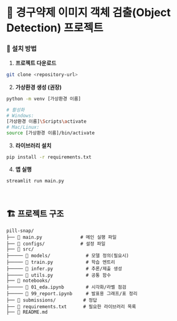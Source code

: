 # 💊 경구약제 이미지 객체 검출(Object Detection) 프로젝트


### 🔧 설치 방법

1. **프로젝트 다운로드**
```bash
git clone <repository-url>
```

2. **가상환경 생성 (권장)**
```bash
python -m venv [가상환경 이름]

# 활성화
# Windows:
[가상환경 이름]\Scripts\activate
# Mac/Linux:
source [가상환경 이름]/bin/activate
```

3. **라이브러리 설치**
```bash
pip install -r requirements.txt
```

4. **앱 실행**
```bash
streamlit run main.py
```

<br>

## 🏗️ 프로젝트 구조
```
pill-snap/
├── 📄 main.py              # 메인 실행 파일
├── 📁 configs/             # 설정 파일
├── 📁 src/ 
├───── 📁 models/             # 모델 정의(필요시)
├───── 📄 train.py            # 학습 엔트리
├───── 📄 infer.py            # 추론/제출 생성
├───── 📄 utils.py            # 공통 함수
├── 📁 notebooks/ 
├───── 📄 01_eda.ipynb        # 시각화/라벨 점검
├───── 📄 99_report.ipynb     # 발표용 그래프/표 정리
├── 📁 submissions/          # 정답
├── 📄 requirements.txt      # 필요한 라이브러리 목록
├── 📄 README.md           
```